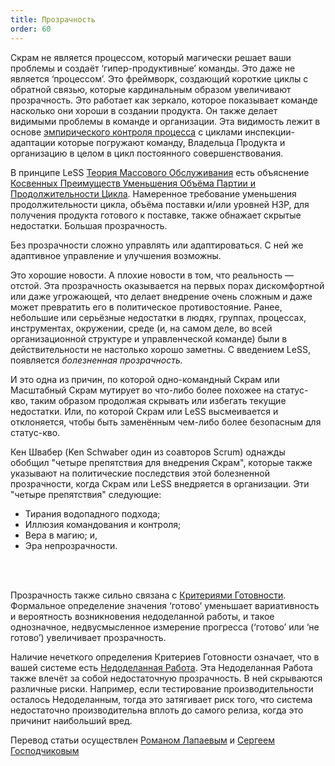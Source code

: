 ```yaml
---
title: Прозрачность
order: 60
---
```


Скрам не является процессом, который магически решает ваши проблемы и создаёт ‘гипер-продуктивные’ команды. Это даже не является ‘процессом’. Это фреймворк, создающий короткие циклы с обратной связью, которые кардинальным образом увеличивают прозрачность. Это работает как зеркало, которое показывает команде насколько они хороши в создании продукта. Он также делает видимыми проблемы в команде и организации. Эта видимость лежит в основе [эмпирического контроля процесса](./empirical-process-control.html) с циклами инспекции-адаптации которые погружают команду, Владельца Продукта и организацию в целом в цикл постоянного совершенствования.

В принципе LeSS [Теория Массового Обслуживания](./queueing_theory.html) есть объяснение [Косвенных Преимуществ Уменьшения Объёма Партии и Продолжительности Цикла](./queueing_theory.html#IndirectBenefitsofReducingBatchSizeandCycleTime). Намеренное требование уменьшения продолжительности цикла, объёма поставки и/или уровней НЗР, для получения продукта готового к поставке, также  обнажает скрытые недостатки. Большая прозрачность.

Без прозрачности сложно управлять или адаптироваться. С ней же адаптивное управление и улучшения возможны.

Это хорошие новости. А плохие новости в том, что реальность — отстой. Эта прозрачность оказывается на первых порах дискомфортной или даже угрожающей, что делает внедрение очень сложным и даже может превратить его в политическое противостояние. Ранее, небольшие или серьёзные недостатки в людях, группах, процессах, инструментах, окружении, среде (и, на самом деле, во всей организационной структуре и управленческой команде) были в действительности не настолько хорошо заметны. С введением LeSS, появляется *болезненная прозрачность.*

И это одна из причин, по которой одно-командный Скрам или Масштабный Скрам мутирует во что-либо более похожее на статус-кво, таким образом продолжая скрывать или избегать текущие недостатки. Или, по которой Скрам или LeSS высмеивается и отклоняется, чтобы быть заменённым чем-либо более безопасным для статус-кво.

Кен Швабер (Ken Schwaber один из соавторов Scrum) однажды обобщил "четыре препятствия для внедрения Скрам", которые также указывают на политические последствия этой болезненной прозрачности, когда Скрам или LeSS внедряется в организации. Эти "четыре препятствия" следующие:

* Тирания водопадного подхода;
* Иллюзия командования и контроля;
* Вера в магию; и,
* Эра непрозрачности.
<br>
<br>

Прозрачность также сильно связана с [Критериями Готовности](../framework/definition-of-done.html). Формальное определение значения ‘готово’ уменьшает вариативность и вероятность возникновения недоделанной работы, и такое однозначное, недвусмысленное измерение прогресса (‘готово’ или ‘не готово’) увеличивает прозрачность.

Наличие нечеткого определения Критериев Готовности означает, что в вашей системе есть [Недоделанная Работа](../framework/definition-of-done.html). Эта Недоделанная Работа также влечёт за собой недостаточную прозрачность. В ней скрываются различные риски. Например, если тестирование производительности осталось Недоделанным, тогда это затягивает риск того, что система недостаточно производительна вплоть до самого релиза, когда это причинит наибольший вред.

Перевод статьи осуществлен [Романом Лапаевым](https://www.linkedin.com/in/romanlapaev) и [Сергеем Господчиковым](https://less.works/ru/profiles/sergey-gospodchikov)





